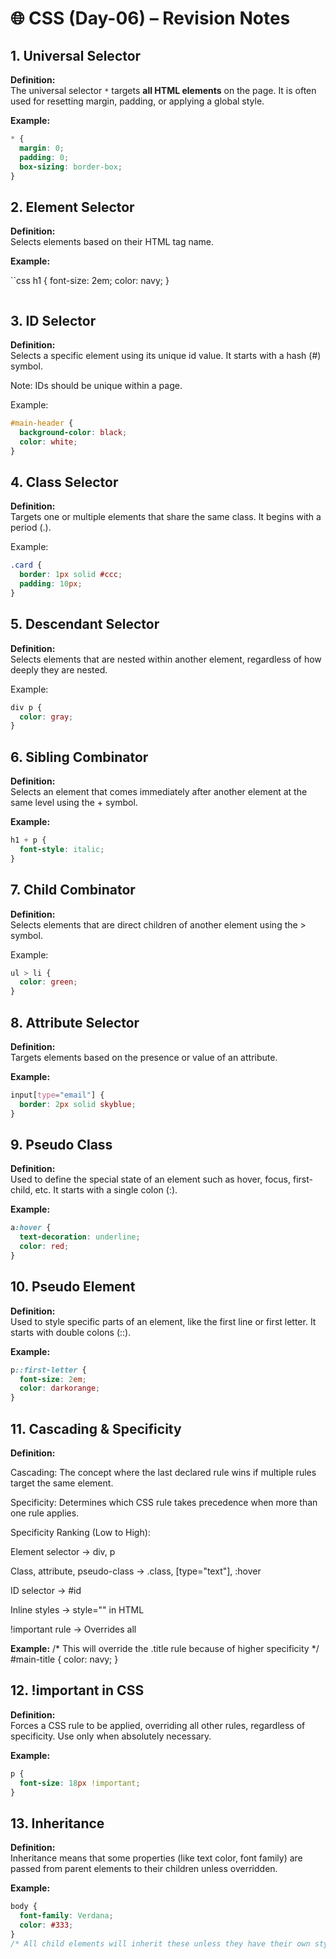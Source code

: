 # 🌐 CSS (Day-06) – Revision Notes

## 1. Universal Selector

**Definition:**  
The universal selector `*` targets **all HTML elements** on the page. It is often used for resetting margin, padding, or applying a global style.

**Example:**
```css
* {
  margin: 0;
  padding: 0;
  box-sizing: border-box;
}
```

## 2. Element Selector
**Definition:**  
Selects elements based on their HTML tag name.

**Example:**

``css
h1 {
  font-size: 2em;
  color: navy;
}
```
```
## 3. ID Selector
**Definition:**  
Selects a specific element using its unique id value. It starts with a hash (#) symbol.

Note: IDs should be unique within a page.

Example:
```css
#main-header {
  background-color: black;
  color: white;
}
```
## 4. Class Selector
**Definition:**  
Targets one or multiple elements that share the same class. It begins with a period (.).

Example:
```css
.card {
  border: 1px solid #ccc;
  padding: 10px;
}
```
## 5. Descendant Selector
**Definition:**  
Selects elements that are nested within another element, regardless of how deeply they are nested.

Example:
```css
div p {
  color: gray;
}
```
## 6. Sibling Combinator
**Definition:**  
Selects an element that comes immediately after another element at the same level using the + symbol.

**Example:**
```css
h1 + p {
  font-style: italic;
}
```
## 7. Child Combinator
**Definition:**  
Selects elements that are direct children of another element using the > symbol.

Example:
```css
ul > li {
  color: green;
}
```
## 8. Attribute Selector
**Definition:**  
Targets elements based on the presence or value of an attribute.

**Example:**
```css
input[type="email"] {
  border: 2px solid skyblue;
}
```
##  9. Pseudo Class
**Definition:**  
Used to define the special state of an element such as hover, focus, first-child, etc. It starts with a single colon (:).

**Example:**
```css
a:hover {
  text-decoration: underline;
  color: red;
}
```
## 10. Pseudo Element
**Definition:**  
Used to style specific parts of an element, like the first line or first letter. It starts with double colons (::).

**Example:**
```css
p::first-letter {
  font-size: 2em;
  color: darkorange;
}
```
## 11. Cascading & Specificity
**Definition:**  

Cascading: The concept where the last declared rule wins if multiple rules target the same element.

Specificity: Determines which CSS rule takes precedence when more than one rule applies.

Specificity Ranking (Low to High):

Element selector → div, p

Class, attribute, pseudo-class → .class, [type="text"], :hover

ID selector → #id

Inline styles → style="" in HTML

!important rule → Overrides all

**Example:**
/* This will override the .title rule because of higher specificity */
#main-title {
  color: navy;
}
##  12. !important in CSS
**Definition:**  
Forces a CSS rule to be applied, overriding all other rules, regardless of specificity. Use only when absolutely necessary.

**Example:**
```css
p {
  font-size: 18px !important;
}
```
##  13. Inheritance
**Definition:**  
Inheritance means that some properties (like text color, font family) are passed from parent elements to their children unless overridden.

**Example:**
```css
body {
  font-family: Verdana;
  color: #333;
}
/* All child elements will inherit these unless they have their own styles */
```
